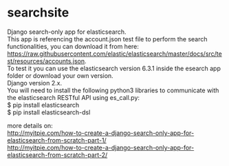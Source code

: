 # searchsite  
Django search-only app for elasticsearch.  
This app is referencing the account.json test file to perform the search functionalities, you can download it from here:  
https://raw.githubusercontent.com/elastic/elasticsearch/master/docs/src/test/resources/accounts.json.  
To test it you can use the elasticsearch version 6.3.1 inside the esearch app folder or download your own version.  
Django version 2.x.  
You will need to install the following python3 libraries to communicate with the elasticsearch RESTful API using es_call.py:    
$ pip install elasticsearch  
$ pip install elasticsearch-dsl  

more details on:  
http://myitpie.com/how-to-create-a-django-search-only-app-for-elasticsearch-from-scratch-part-1/  
http://myitpie.com/how-to-create-a-django-search-only-app-for-elasticsearch-from-scratch-part-2/  
